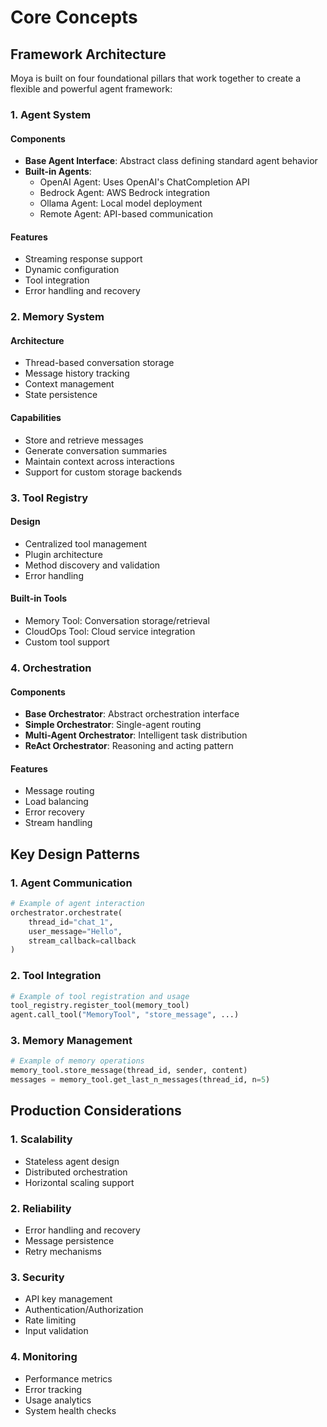 # Core Concepts

## Framework Architecture

Moya is built on four foundational pillars that work together to create a flexible and powerful agent framework:

### 1. Agent System

#### Components
- **Base Agent Interface**: Abstract class defining standard agent behavior
- **Built-in Agents**:
  - OpenAI Agent: Uses OpenAI's ChatCompletion API
  - Bedrock Agent: AWS Bedrock integration
  - Ollama Agent: Local model deployment
  - Remote Agent: API-based communication
  
#### Features
- Streaming response support
- Dynamic configuration
- Tool integration
- Error handling and recovery

### 2. Memory System

#### Architecture
- Thread-based conversation storage
- Message history tracking
- Context management
- State persistence

#### Capabilities
- Store and retrieve messages
- Generate conversation summaries
- Maintain context across interactions
- Support for custom storage backends

### 3. Tool Registry

#### Design
- Centralized tool management
- Plugin architecture
- Method discovery and validation
- Error handling

#### Built-in Tools
- Memory Tool: Conversation storage/retrieval
- CloudOps Tool: Cloud service integration
- Custom tool support

### 4. Orchestration

#### Components
- **Base Orchestrator**: Abstract orchestration interface
- **Simple Orchestrator**: Single-agent routing
- **Multi-Agent Orchestrator**: Intelligent task distribution
- **ReAct Orchestrator**: Reasoning and acting pattern

#### Features
- Message routing
- Load balancing
- Error recovery
- Stream handling

## Key Design Patterns

### 1. Agent Communication
```python
# Example of agent interaction
orchestrator.orchestrate(
    thread_id="chat_1",
    user_message="Hello",
    stream_callback=callback
)
```

### 2. Tool Integration
```python
# Example of tool registration and usage
tool_registry.register_tool(memory_tool)
agent.call_tool("MemoryTool", "store_message", ...)
```

### 3. Memory Management
```python
# Example of memory operations
memory_tool.store_message(thread_id, sender, content)
messages = memory_tool.get_last_n_messages(thread_id, n=5)
```

## Production Considerations

### 1. Scalability
- Stateless agent design
- Distributed orchestration
- Horizontal scaling support

### 2. Reliability
- Error handling and recovery
- Message persistence
- Retry mechanisms

### 3. Security
- API key management
- Authentication/Authorization
- Rate limiting
- Input validation

### 4. Monitoring
- Performance metrics
- Error tracking
- Usage analytics
- System health checks